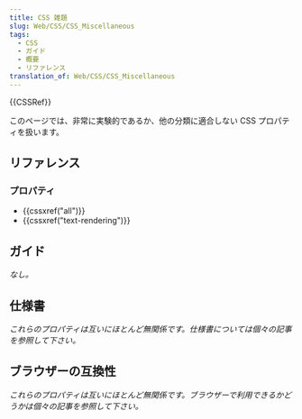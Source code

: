 ```yaml
---
title: CSS 雑題
slug: Web/CSS/CSS_Miscellaneous
tags:
  - CSS
  - ガイド
  - 概要
  - リファレンス
translation_of: Web/CSS/CSS_Miscellaneous
---
```

{{CSSRef}}

このページでは、非常に実験的であるか、他の分類に適合しない CSS プロパティを扱います。

## リファレンス

### プロパティ

- {{cssxref("all")}}
- {{cssxref("text-rendering")}}

## ガイド

_なし。_

## 仕様書

_これらのプロパティは互いにほとんど無関係です。仕様書については個々の記事を参照して下さい。_

## ブラウザーの互換性

_これらのプロパティは互いにほとんど無関係です。ブラウザーで利用できるかどうかは個々の記事を参照して下さい。_
